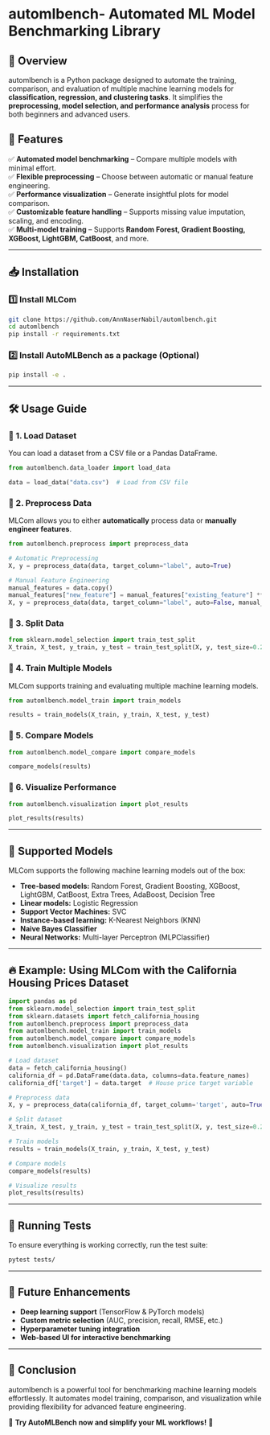 # automlbench- Automated ML Model Benchmarking Library

## 📌 Overview
automlbench is a Python package designed to automate the training, comparison, and evaluation of multiple machine learning models for **classification, regression, and clustering tasks**. It simplifies the **preprocessing, model selection, and performance analysis** process for both beginners and advanced users.

## 🚀 Features
✅ **Automated model benchmarking** – Compare multiple models with minimal effort.  
✅ **Flexible preprocessing** – Choose between automatic or manual feature engineering.  
✅ **Performance visualization** – Generate insightful plots for model comparison.  
✅ **Customizable feature handling** – Supports missing value imputation, scaling, and encoding.  
✅ **Multi-model training** – Supports **Random Forest, Gradient Boosting, XGBoost, LightGBM, CatBoost**, and more.

---
## 📥 Installation

### **1️⃣ Install MLCom**
```bash
git clone https://github.com/AnnNaserNabil/automlbench.git
cd automlbench
pip install -r requirements.txt
```

### **2️⃣ Install AutoMLBench as a package** (Optional)
```bash
pip install -e .
```

---
## 🛠️ Usage Guide

### **🔹 1. Load Dataset**
You can load a dataset from a CSV file or a Pandas DataFrame.
```python
from automlbench.data_loader import load_data

data = load_data("data.csv")  # Load from CSV file
```

### **🔹 2. Preprocess Data**
MLCom allows you to either **automatically** process data or **manually engineer features**.
```python
from automlbench.preprocess import preprocess_data

# Automatic Preprocessing
X, y = preprocess_data(data, target_column="label", auto=True)

# Manual Feature Engineering
manual_features = data.copy()
manual_features["new_feature"] = manual_features["existing_feature"] ** 2
X, y = preprocess_data(data, target_column="label", auto=False, manual_features=manual_features)
```

### **🔹 3. Split Data**
```python
from sklearn.model_selection import train_test_split
X_train, X_test, y_train, y_test = train_test_split(X, y, test_size=0.2, random_state=42)
```

### **🔹 4. Train Multiple Models**
MLCom supports training and evaluating multiple machine learning models.
```python
from automlbench.model_train import train_models

results = train_models(X_train, y_train, X_test, y_test)
```

### **🔹 5. Compare Models**
```python
from automlbench.model_compare import compare_models

compare_models(results)
```

### **🔹 6. Visualize Performance**
```python
from automlbench.visualization import plot_results

plot_results(results)
```

---
## 📌 Supported Models
MLCom supports the following machine learning models out of the box:

- **Tree-based models:** Random Forest, Gradient Boosting, XGBoost, LightGBM, CatBoost, Extra Trees, AdaBoost, Decision Tree
- **Linear models:** Logistic Regression
- **Support Vector Machines:** SVC
- **Instance-based learning:** K-Nearest Neighbors (KNN)
- **Naive Bayes Classifier**
- **Neural Networks:** Multi-layer Perceptron (MLPClassifier)

---
## 🔥 Example: Using MLCom with the **California Housing Prices Dataset**

```python
import pandas as pd
from sklearn.model_selection import train_test_split
from sklearn.datasets import fetch_california_housing
from automlbench.preprocess import preprocess_data
from automlbench.model_train import train_models
from automlbench.model_compare import compare_models
from automlbench.visualization import plot_results

# Load dataset
data = fetch_california_housing()
california_df = pd.DataFrame(data.data, columns=data.feature_names)
california_df['target'] = data.target  # House price target variable

# Preprocess data
X, y = preprocess_data(california_df, target_column='target', auto=True)

# Split dataset
X_train, X_test, y_train, y_test = train_test_split(X, y, test_size=0.2, random_state=42)

# Train models
results = train_models(X_train, y_train, X_test, y_test)

# Compare models
compare_models(results)

# Visualize results
plot_results(results)
```

---
## 🧪 Running Tests
To ensure everything is working correctly, run the test suite:
```bash
pytest tests/
```

---
## 🔄 Future Enhancements
- **Deep learning support** (TensorFlow & PyTorch models)
- **Custom metric selection** (AUC, precision, recall, RMSE, etc.)
- **Hyperparameter tuning integration**
- **Web-based UI for interactive benchmarking**

---
## 📜 Conclusion
automlbench is a powerful tool for benchmarking machine learning models effortlessly. It automates model training, comparison, and visualization while providing flexibility for advanced feature engineering.

🚀 **Try AutoMLBench now and simplify your ML workflows!** 🚀

